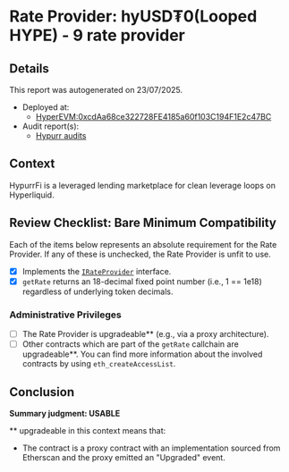 
# Rate Provider: hyUSD₮0(Looped HYPE) - 9 rate provider

## Details
This report was autogenerated on 23/07/2025.

- Deployed at:
    - [HyperEVM:0xcdAa68ce322728FE4185a60f103C194F1E2c47BC](https://hyperevmscan.io/address/0xcdAa68ce322728FE4185a60f103C194F1E2c47BC)
- Audit report(s):
    - [Hypurr audits](https://docs.hypurr.fi/introduction/security)

## Context
HypurrFi is a leveraged lending marketplace for clean leverage loops on Hyperliquid.

## Review Checklist: Bare Minimum Compatibility
Each of the items below represents an absolute requirement for the Rate Provider. If any of these is unchecked, the Rate Provider is unfit to use.

- [x] Implements the [`IRateProvider`](https://github.com/balancer/balancer-v2-monorepo/blob/bc3b3fee6e13e01d2efe610ed8118fdb74dfc1f2/pkg/interfaces/contracts/pool-utils/IRateProvider.sol) interface.
- [x] `getRate` returns an 18-decimal fixed point number (i.e., 1 == 1e18) regardless of underlying token decimals.

### Administrative Privileges
- [ ] The Rate Provider is upgradeable** (e.g., via a proxy architecture).
- [ ] Other contracts which are part of the `getRate` callchain are upgradeable**. You can find more information about the involved contracts by using `eth_createAccessList`.

## Conclusion
**Summary judgment: USABLE**

** upgradeable in this context means that:
- The contract is a proxy contract with an implementation sourced from Etherscan and the proxy emitted an "Upgraded" event.
    
